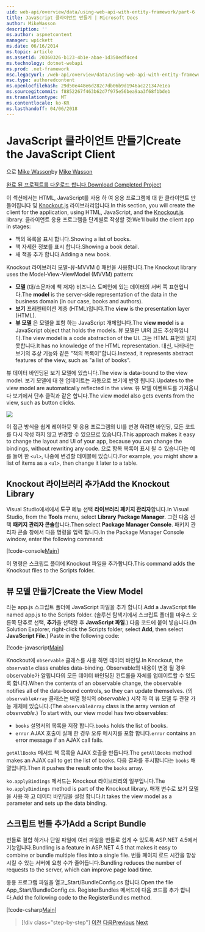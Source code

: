 ```yaml
---
uid: web-api/overview/data/using-web-api-with-entity-framework/part-6
title: JavaScript 클라이언트 만들기 | Microsoft Docs
author: MikeWasson
description: ''
ms.author: aspnetcontent
manager: wpickett
ms.date: 06/16/2014
ms.topic: article
ms.assetid: 20360326-b123-4b1e-abae-1d350edf4ce4
ms.technology: dotnet-webapi
ms.prod: .net-framework
msc.legacyurl: /web-api/overview/data/using-web-api-with-entity-framework/part-6
msc.type: authoredcontent
ms.openlocfilehash: 29d50e448e6d282c7db06b9d1946ac221347e1ea
ms.sourcegitcommit: f8852267f463b62d7f975e56bea9aa3f68fbbdeb
ms.translationtype: MT
ms.contentlocale: ko-KR
ms.lasthandoff: 04/06/2018
---
```

<a name="create-the-javascript-client"></a><span data-ttu-id="a3424-102">JavaScript 클라이언트 만들기</span><span class="sxs-lookup"><span data-stu-id="a3424-102">Create the JavaScript Client</span></span>
====================
<span data-ttu-id="a3424-103">으로 [Mike Wasson](https://github.com/MikeWasson)</span><span class="sxs-lookup"><span data-stu-id="a3424-103">by [Mike Wasson](https://github.com/MikeWasson)</span></span>

[<span data-ttu-id="a3424-104">완료 된 프로젝트를 다운로드 합니다.</span><span class="sxs-lookup"><span data-stu-id="a3424-104">Download Completed Project</span></span>](https://github.com/MikeWasson/BookService)

<span data-ttu-id="a3424-105">이 섹션에서는 HTML, JavaScript를 사용 하 여 응용 프로그램에 대 한 클라이언트 만들어집니다 및 [Knockout.js](http://knockoutjs.com/) 라이브러리입니다.</span><span class="sxs-lookup"><span data-stu-id="a3424-105">In this section, you will create the client for the application, using HTML, JavaScript, and the [Knockout.js](http://knockoutjs.com/) library.</span></span> <span data-ttu-id="a3424-106">클라이언트 응용 프로그램을 단계별로 작성할 것:</span><span class="sxs-lookup"><span data-stu-id="a3424-106">We'll build the client app in stages:</span></span>

- <span data-ttu-id="a3424-107">책의 목록을 표시 합니다.</span><span class="sxs-lookup"><span data-stu-id="a3424-107">Showing a list of books.</span></span>
- <span data-ttu-id="a3424-108">책 자세한 정보를 표시 합니다.</span><span class="sxs-lookup"><span data-stu-id="a3424-108">Showing a book detail.</span></span>
- <span data-ttu-id="a3424-109">새 책을 추가 합니다.</span><span class="sxs-lookup"><span data-stu-id="a3424-109">Adding a new book.</span></span>

<span data-ttu-id="a3424-110">Knockout 라이브러리 모델-뷰-MVVM () 패턴을 사용합니다.</span><span class="sxs-lookup"><span data-stu-id="a3424-110">The Knockout library uses the Model-View-ViewModel (MVVM) pattern:</span></span>

- <span data-ttu-id="a3424-111">**모델** (대/소문자에 책 저자) 비즈니스 도메인에 있는 데이터의 서버 쪽 표현입니다.</span><span class="sxs-lookup"><span data-stu-id="a3424-111">The **model** is the server-side representation of the data in the business domain (in our case, books and authors).</span></span>
- <span data-ttu-id="a3424-112">**보기** 프레젠테이션 계층 (HTML)입니다.</span><span class="sxs-lookup"><span data-stu-id="a3424-112">The **view** is the presentation layer (HTML).</span></span>
- <span data-ttu-id="a3424-113">**뷰 모델** 은 모델을 포함 하는 JavaScript 개체입니다.</span><span class="sxs-lookup"><span data-stu-id="a3424-113">The **view model** is a JavaScript object that holds the models.</span></span> <span data-ttu-id="a3424-114">뷰 모델은 UI의 코드 추상화입니다.</span><span class="sxs-lookup"><span data-stu-id="a3424-114">The view model is a code abstraction of the UI.</span></span> <span data-ttu-id="a3424-115">그는 HTML 표현의 알지 못합니다.</span><span class="sxs-lookup"><span data-stu-id="a3424-115">It has no knowledge of the HTML representation.</span></span> <span data-ttu-id="a3424-116">대신, 나타내는 보기의 추상 기능와 같은 &quot;책의 목록이&quot;합니다.</span><span class="sxs-lookup"><span data-stu-id="a3424-116">Instead, it represents abstract features of the view, such as &quot;a list of books&quot;.</span></span>

<span data-ttu-id="a3424-117">뷰 데이터 바인딩된 보기 모델에 있습니다.</span><span class="sxs-lookup"><span data-stu-id="a3424-117">The view is data-bound to the view model.</span></span> <span data-ttu-id="a3424-118">보기 모델에 대 한 업데이트는 자동으로 보기에 반영 됩니다.</span><span class="sxs-lookup"><span data-stu-id="a3424-118">Updates to the view model are automatically reflected in the view.</span></span> <span data-ttu-id="a3424-119">뷰 모델 이벤트도를 가져옵니다 보기에서 단추 클릭과 같은 합니다.</span><span class="sxs-lookup"><span data-stu-id="a3424-119">The view model also gets events from the view, such as button clicks.</span></span>

![](part-6/_static/image1.png)

<span data-ttu-id="a3424-120">이 접근 방식을 쉽게 레이아웃 및 응용 프로그램의 UI를 변경 하려면 바인딩, 모든 코드를 다시 작성 하지 않고 변경할 수 있으므로 있습니다.</span><span class="sxs-lookup"><span data-stu-id="a3424-120">This approach makes it easy to change the layout and UI of your app, because you can change the bindings, without rewriting any code.</span></span> <span data-ttu-id="a3424-121">으로 항목 목록이 표시 될 수 있습니다는 예를 들어 한 `<ul>`, 나중에 변경할 테이블에 있습니다.</span><span class="sxs-lookup"><span data-stu-id="a3424-121">For example, you might show a list of items as a `<ul>`, then change it later to a table.</span></span>

## <a name="add-the-knockout-library"></a><span data-ttu-id="a3424-122">Knockout 라이브러리 추가</span><span class="sxs-lookup"><span data-stu-id="a3424-122">Add the Knockout Library</span></span>

<span data-ttu-id="a3424-123">Visual Studio에서에서 **도구** 메뉴 선택 **라이브러리 패키지 관리자**합니다.</span><span class="sxs-lookup"><span data-stu-id="a3424-123">In Visual Studio, from the **Tools** menu, select **Library Package Manager**.</span></span> <span data-ttu-id="a3424-124">그런 다음 선택 **패키지 관리자 콘솔**합니다.</span><span class="sxs-lookup"><span data-stu-id="a3424-124">Then select **Package Manager Console**.</span></span> <span data-ttu-id="a3424-125">패키지 관리자 콘솔 창에서 다음 명령을 입력 합니다.</span><span class="sxs-lookup"><span data-stu-id="a3424-125">In the Package Manager Console window, enter the following command:</span></span>

[!code-console[Main](part-6/samples/sample1.cmd)]

<span data-ttu-id="a3424-126">이 명령은 스크립트 폴더에 Knockout 파일을 추가합니다.</span><span class="sxs-lookup"><span data-stu-id="a3424-126">This command adds the Knockout files to the Scripts folder.</span></span>

## <a name="create-the-view-model"></a><span data-ttu-id="a3424-127">뷰 모델 만들기</span><span class="sxs-lookup"><span data-stu-id="a3424-127">Create the View Model</span></span>

<span data-ttu-id="a3424-128">라는 app.js 스크립트 폴더에 JavaScript 파일을 추가 합니다.</span><span class="sxs-lookup"><span data-stu-id="a3424-128">Add a JavaScript file named app.js to the Scripts folder.</span></span> <span data-ttu-id="a3424-129">(솔루션 탐색기에서 스크립트 폴더를 마우스 오른쪽 단추로 선택, **추가**을 선택한 후 **JavaScript 파일**.) 다음 코드에 붙여 넣습니다.</span><span class="sxs-lookup"><span data-stu-id="a3424-129">(In Solution Explorer, right-click the Scripts folder, select **Add**, then select **JavaScript File**.) Paste in the following code:</span></span>

[!code-javascript[Main](part-6/samples/sample2.js)]

<span data-ttu-id="a3424-130">Knockout에 `observable` 클래스를 사용 하면 데이터 바인딩.</span><span class="sxs-lookup"><span data-stu-id="a3424-130">In Knockout, the `observable` class enables data-binding.</span></span> <span data-ttu-id="a3424-131">Observable의 내용이 변경 될 경우 observable가 알립니다의 모든 데이터 바인딩된 컨트롤을 자체를 업데이트할 수 있도록 합니다.</span><span class="sxs-lookup"><span data-stu-id="a3424-131">When the contents of an observable change, the observable notifies all of the data-bound controls, so they can update themselves.</span></span> <span data-ttu-id="a3424-132">(의 `observableArray` 클래스는 배열 형식의 *observable*.) 시작 하 여 뷰 모델 두 관찰 가능 개체에 있습니다.</span><span class="sxs-lookup"><span data-stu-id="a3424-132">(The `observableArray` class is the array version of *observable*.) To start with, our view model has two observables:</span></span>

- <span data-ttu-id="a3424-133">`books` 설명서의 목록을 저장 합니다.</span><span class="sxs-lookup"><span data-stu-id="a3424-133">`books` holds the list of books.</span></span>
- <span data-ttu-id="a3424-134">`error` AJAX 호출이 실패 한 경우 오류 메시지를 포함 합니다.</span><span class="sxs-lookup"><span data-stu-id="a3424-134">`error` contains an error message if an AJAX call fails.</span></span>

<span data-ttu-id="a3424-135">`getAllBooks` 메서드 책 목록을 AJAX 호출을 만듭니다.</span><span class="sxs-lookup"><span data-stu-id="a3424-135">The `getAllBooks` method makes an AJAX call to get the list of books.</span></span> <span data-ttu-id="a3424-136">다음 결과를 푸시합니다는 `books` 배열입니다.</span><span class="sxs-lookup"><span data-stu-id="a3424-136">Then it pushes the result onto the `books` array.</span></span>

<span data-ttu-id="a3424-137">`ko.applyBindings` 메서드는 Knockout 라이브러리의 일부입니다.</span><span class="sxs-lookup"><span data-stu-id="a3424-137">The `ko.applyBindings` method is part of the Knockout library.</span></span> <span data-ttu-id="a3424-138">매개 변수로 보기 모델을 사용 하 고 데이터 바인딩을 설정 합니다.</span><span class="sxs-lookup"><span data-stu-id="a3424-138">It takes the view model as a parameter and sets up the data binding.</span></span>

## <a name="add-a-script-bundle"></a><span data-ttu-id="a3424-139">스크립트 번들 추가</span><span class="sxs-lookup"><span data-stu-id="a3424-139">Add a Script Bundle</span></span>

<span data-ttu-id="a3424-140">번들로 결합 하거나 단일 파일에 여러 파일을 번들로 쉽게 수 있도록 ASP.NET 4.5에서 기능입니다.</span><span class="sxs-lookup"><span data-stu-id="a3424-140">Bundling is a feature in ASP.NET 4.5 that makes it easy to combine or bundle multiple files into a single file.</span></span> <span data-ttu-id="a3424-141">번들 페이지 로드 시간을 향상 시킬 수 있는 서버에 요청 수가 줄어듭니다.</span><span class="sxs-lookup"><span data-stu-id="a3424-141">Bundling reduces the number of requests to the server, which can improve page load time.</span></span>

<span data-ttu-id="a3424-142">응용 프로그램 파일을 열고\_Start/BundleConfig.cs 합니다.</span><span class="sxs-lookup"><span data-stu-id="a3424-142">Open the file App\_Start/BundleConfig.cs.</span></span> <span data-ttu-id="a3424-143">RegisterBundles 메서드에 다음 코드를 추가 합니다.</span><span class="sxs-lookup"><span data-stu-id="a3424-143">Add the following code to the RegisterBundles method.</span></span>

[!code-csharp[Main](part-6/samples/sample3.cs)]

> [!div class="step-by-step"]
> <span data-ttu-id="a3424-144">[이전](part-5.md)
> [다음](part-7.md)</span><span class="sxs-lookup"><span data-stu-id="a3424-144">[Previous](part-5.md)
[Next](part-7.md)</span></span>
